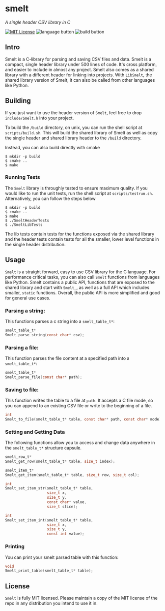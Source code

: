 # smelt

*A single header CSV library in C*

[![MIT License](http://img.shields.io/badge/license-MIT-blue.svg?style=flat)](https://github.com/jweinst1/Smelt/blob/master/LICENSE.md)
![language button](https://img.shields.io/badge/Language-C-orange.svg)
![build button](https://img.shields.io/badge/Build-passing-green.svg)

## Intro

Smelt is a C-library for parsing and saving CSV files and data. Smelt is a compact, single header library under 500 lines of code. It's cross platform, and easier to include in almost any project. Smelt also comes as a shared library with a different header for linking into projects. With `LibSmelt`, the shared library version of Smelt, it can also be called from other languages like Python.

## Building

If you just want to use the header version of `Smelt`, feel free to drop `include/Smelt.h` into your project.

To build the `/build` directory, on unix, you can run the shell script at `scripts/build.sh`. This will build the shared library of Smelt as well as copy the single header and shared library header to the `/build` directory.

Instead, you can also build directly with cmake

```
$ mkdir -p build
$ cmake ..
$ make
```


### Running Tests

The `Smelt` library is throughly tested to ensure maximum quality. If you would like to run the unit tests, run the shell script at `scripts/testrun.sh`. Alternatively, you can follow the steps below

```
$ mkdir -p build
$ cmake ..
$ make
$ ./SmeltHeaderTests
$ ./SmeltLibTests
```

The lib tests contain tests for the functions exposed via the shared library and the header tests contain tests for all the smaller, lower level functions in the single header distribution.

## Usage

`Smelt` is a straight forward, easy to use CSV library for the C language. For performance critical tasks, you can also call `Smelt` functions from languages like Python. Smelt contains a public API, functions that are exposed to the shared library and start with `Smelt_`, as well as a full API which includes smaller, `static` functions. Overall, the public API is more simplified and good for general use cases.

### Parsing a string:

This functions parses a c string into a `smelt_table_t*`:

```c
smelt_table_t*
Smelt_parse_string(const char* csv);
```

### Parsing a file:

This function parses the file content at a specified path into a `smelt_table_t*`:

```c
smelt_table_t*
Smelt_parse_file(const char* path);
```

### Saving to file:

This function writes the table to a file at `path`. It accepts a C file mode, so you can append to an existing CSV file or write to the beginning of a file.

```c
int
Smelt_to_file(smelt_table_t* table, const char* path, const char* mode);
```

### Setting and Getting Data

The following functions allow you to access and change data anywhere in the `smelt_table_t*` structure capsule.

```c
smelt_row_t*
Smelt_get_row(smelt_table_t* table, size_t index);

smelt_item_t*
Smelt_get_item(smelt_table_t* table, size_t row, size_t col);

int
Smelt_set_item_str(smelt_table_t* table, 
	               size_t x, 
	               size_t y, 
	               const char* value,
	               size_t slice);

int
Smelt_set_item_int(smelt_table_t* table, 
	               size_t x, 
	               size_t y, 
	               const int value);
```

### Printing

You can print your smelt parsed table with this function:

```c
void
Smelt_print_table(smelt_table_t* table);
```

## License

`Smelt` is fully MIT licensed. Please maintain a copy of the MIT license of the repo in any distribution you intend to use it in.